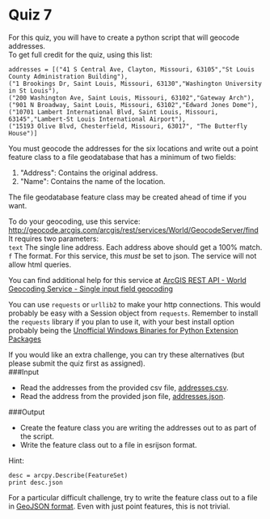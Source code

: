 # Quiz 7
For this quiz, you will have to create a python script that will geocode addresses.  
To get full credit for the quiz, using this list:  

    addresses = [("41 S Central Ave, Clayton, Missouri, 63105","St Louis County Administration Building"),
    ("1 Brookings Dr, Saint Louis, Missouri, 63130","Washington University in St Louis"),
    ("200 Washington Ave, Saint Louis, Missouri, 63102","Gateway Arch"),
    ("901 N Broadway, Saint Louis, Missouri, 63102","Edward Jones Dome"),
    ("10701 Lambert International Blvd, Saint Louis, Missouri, 63145","Lambert-St Louis International Airport"),
    ("15193 Olive Blvd, Chesterfield, Missouri, 63017", "The Butterfly House")]
  
You must geocode the addresses for the six locations and write out a point feature class to a file geodatabase that has a minimum of two fields:
  1. "Address": Contains the original address.  
  2. "Name": Contains the name of the location.  
  
The file geodatabase feature class may be created ahead of time if you want.  
  
To do your geocoding, use this service:  
http://geocode.arcgis.com/arcgis/rest/services/World/GeocodeServer/find  
It requires two parameters:  
```text``` The single line address. Each address above should get a 100% match.  
```f``` The format. For this service, this *must* be set to json. The service will not allow html queries.  

You can find additional help for this service at [ArcGIS REST API - World Geocoding Service - Single input field geocoding](http://resources.arcgis.com/en/help/arcgis-rest-api/#/Single_input_field_geocoding/02r300000015000000/)  

You can use ```requests``` or ```urllib2``` to make your http connections. This would probably be easy with a Session object from ```requests```.  Remember to install the ```requests``` library if you plan to use it, with your best install option probably being the [Unofficial Windows Binaries for Python Extension Packages](http://www.lfd.uci.edu/~gohlke/pythonlibs/#requests)  
  
  
If you would like an extra challenge, you can try these alternatives (but please submit the quiz first as assigned).  
###Input  
  * Read the addresses from the provided csv file, [addresses.csv](https://raw.github.com/WUSTL-GIS-Programming-spring-2014/classinfo/master/Quizzes/Quiz7/addresses.csv).  
  * Read the address from the provided json file, [addresses.json](https://raw.github.com/WUSTL-GIS-Programming-spring-2014/classinfo/master/Quizzes/Quiz7/addresses.json).  
  
###Output  
  * Create the feature class you are writing the addresses out to as part of the script.  
  * Write the feature class out to a file in esrijson format. 
  
Hint:  
  
    desc = arcpy.Describe(FeatureSet)
    print desc.json
  
For a particular difficult challenge, try to write the feature class out to a file in [GeoJSON format](http://geojson.org/).  Even with just point features, this is not trivial.  
